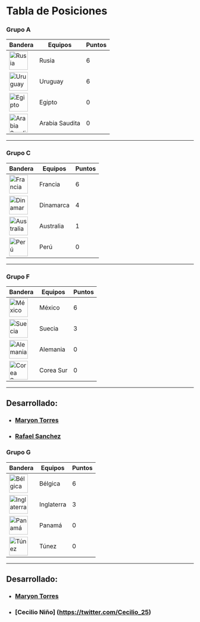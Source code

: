 # Tabla de Posiciones

### Grupo A
|Bandera               |      Equipos         | Puntos|
|----------------------|----------------------|-------|
| <img alt="Rusia" src="http://flags.fmcdn.net/data/flags/w580/ru.png" width="50" height="50">| Rusia | 6|       
| <img alt="Uruguay" src="http://flags.fmcdn.net/data/flags/w580/uy.png" width="50" height="50">| Uruguay | 6| 
| <img alt="Egipto" src="http://flags.fmcdn.net/data/flags/w580/eg.png" width="50" height="50">| Egipto | 0 |
| <img alt="Arabia Saudita" src="http://flags.fmcdn.net/data/flags/w580/sa.png" width="50" height="50">| Arabia Saudita | 0| 
___
### Grupo C
|Bandera               |      Equipos         | Puntos|
|----------------------|----------------------|-------|
| <img alt="Francia" src="http://flags.fmcdn.net/data/flags/w580/fr.png" width="50" height="50">| Francia|6|       
| <img alt="Dinamarca" src="http://flags.fmcdn.net/data/flags/w580/dk.png" width="50" height="50">| Dinamarca |4|       
| <img alt="Australia" src="http://flags.fmcdn.net/data/flags/w580/au.png" width="50" height="50">| Australia |1|       
| <img alt="Perú" src="http://flags.fmcdn.net/data/flags/w580/pe.png" width="50" height="50">| Perú |0|       
___

### Grupo F
|Bandera               |      Equipos         | Puntos|
|----------------------|----------------------|-------|
| <img alt="México" src="http://flags.fmcdn.net/data/flags/w580/mx.png" width="50" height="50">| México | 6|
| <img alt="Suecia" src="http://flags.fmcdn.net/data/flags/w580/se.png" width="50" height="50">| Suecia | 3|
| <img alt="Alemania" src="http://flags.fmcdn.net/data/flags/w580/de.png" width="50" height="50">| Alemania | 0|  
| <img alt="Corea Sur" src="http://flags.fmcdn.net/data/flags/w580/kr.png" width="50" height="50">| Corea Sur | 0|     
___
## Desarrollado:
- ### [Maryon Torres](https://twitter.com/maryitotr)
- ### [Rafael Sanchez](https://twitter.com/maryitotr) 

### Grupo G
|Bandera               |      Equipos         | Puntos|
|----------------------|----------------------|-------|
| <img alt="Bélgica" src="http://flags.fmcdn.net/data/flags/w580/be.png" width="50" height="50">| Bélgica|6|       
| <img alt="Inglaterra" src="https://images.ecosia.org/YhP6-1HZWYPeetlZmdY_IFiosBQ=/0x390/smart/http%3A%2F%2F3.bp.blogspot.com%2F-ZPZYb1wmnG8%2FUE1Uu8_U4YI%2FAAAAAAAAANE%2FDIJad4t4cBQ%2Fs1600%2Fengland_flag_pic.jpg" width="50" height="50">| Inglaterra |3|       
| <img alt="Panamá" src="http://flags.fmcdn.net/data/flags/w580/pa.png" width="50" height="50">| Panamá |0|       
| <img alt="Túnez" src="http://flags.fmcdn.net/data/flags/w580/tn.png" width="50" height="50">| Túnez |0|       
___

## Desarrollado:
- ### [Maryon Torres](https://twitter.com/maryitotr) 
- ### [Cecilio Niño] (https://twitter.com/Cecilio_25)
